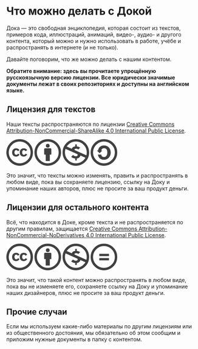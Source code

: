 # Что можно делать с Докой

Дока — это свободная энциклопедия, которая состоит из текстов, примеров кода, иллюстраций, анимаций, видео-, аудио- и другого контента, который можно и нужно использовать в работе, учёбе и распространять в интернете (и не только).

Давайте поговорим, что же можно делать с нашим контентом.

**Обратите внимание: здесь вы прочитаете упрощённую русскоязычную версию лицензии. Все юридически значимые документы лежат в своих репозиториях и доступны на английском языке.**

## Лицензия для текстов

Наши тексты распространяются по лицензии [Creative Commons Attribution-NonCommercial-ShareAlike 4.0 International Public License](../content/LICENSE-SA.md).

![Creative Commons](./images/license/cc.png)
![Сохраняй ссылки и авторство](./images/license/by.png)
![Не проси деньги](./images/license/nc.png)
![Сохраняй лицензию](./images/license/sa.png)

Это значит, что тексты можно изменять, править и распространять в любом виде, пока вы сохраняете лицензию, ссылку на Доку и упоминание наших авторов, плюс не просите за ваш продукт деньги.

## Лицензии для остального контента

Всё, что находится в Доке, кроме текста и не распространяется по другим правилам, защищается [Creative Commons Attribution-NonCommercial-NoDerivatives 4.0 International Public License](../content/LICENCE-ND.md).

![Creative Commons](./images/license/cc.png)
![Сохраняй ссылки и авторство](./images/license/by.png)
![Не проси деньги](./images/license/nc.png)
![Не изменяй](./images/license/nd.png)

Это значит, что такой контент можно распространять в любом виде, пока вы не изменяете его, сохраняете ссылку на Доку и упоминание наших дизайнеров, плюс не просите за ваш продукт деньги.

## Прочие случаи
Если мы используем какие-либо материалы по другим лицензиям или из общественного достояния, мы обязательно об этом сообщим и приложим нужные документы в папку с контентом.
